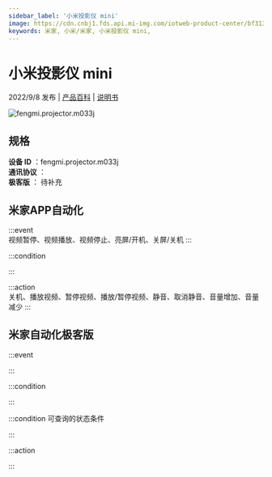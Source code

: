 ```yaml
---
sidebar_label: '小米投影仪 mini'
image: https://cdn.cnbj1.fds.api.mi-img.com/iotweb-product-center/bf3134476bbb9995260222676891b394_168-168.png?GalaxyAccessKeyId=AKVGLQWBOVIRQ3XLEW&Expires=9223372036854775807&Signature=W/LPJl0xWT3NhALCyCN+oPuQ1Ng=
keywords: 米家, 小米/米家, 小米投影仪 mini, 
---
```

# 小米投影仪 mini

2022/9/8 发布 | [产品百科](https://home.mi.com/webapp/content/baike/product/index.html?model=fengmi.projector.m033j/) | [说明书](https://home.mi.com/views/introduction.html?model=fengmi.projector.m033j&region=cn)

![fengmi.projector.m033j](https://cdn.cnbj1.fds.api.mi-img.com/iotweb-product-center/bf3134476bbb9995260222676891b394_168-168.png?GalaxyAccessKeyId=AKVGLQWBOVIRQ3XLEW&Expires=9223372036854775807&Signature=W/LPJl0xWT3NhALCyCN+oPuQ1Ng=)

## 规格  
> 
**设备 ID** ：fengmi.projector.m033j  
**通讯协议** ：  
**极客版**  ： 待补充 


## 米家APP自动化  

:::event  
视频暂停、视频播放、视频停止、亮屏/开机、关屏/关机
:::

:::condition  

:::

:::action   
关机、播放视频、暂停视频、播放/暂停视频、静音、取消静音、音量增加、音量减少
:::

## 米家自动化极客版  

:::event  

:::

:::condition  

:::

:::condition 可查询的状态条件  

:::

:::action  

:::

        
